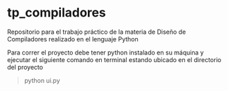# tp_compiladores
Repositorio para el trabajo práctico de la materia de Diseño de Compiladores realizado en el lenguaje Python

Para correr el proyecto debe tener python instalado en su máquina y ejecutar el siguiente comando en terminal estando ubicado en el directorio del proyecto

> python ui.py